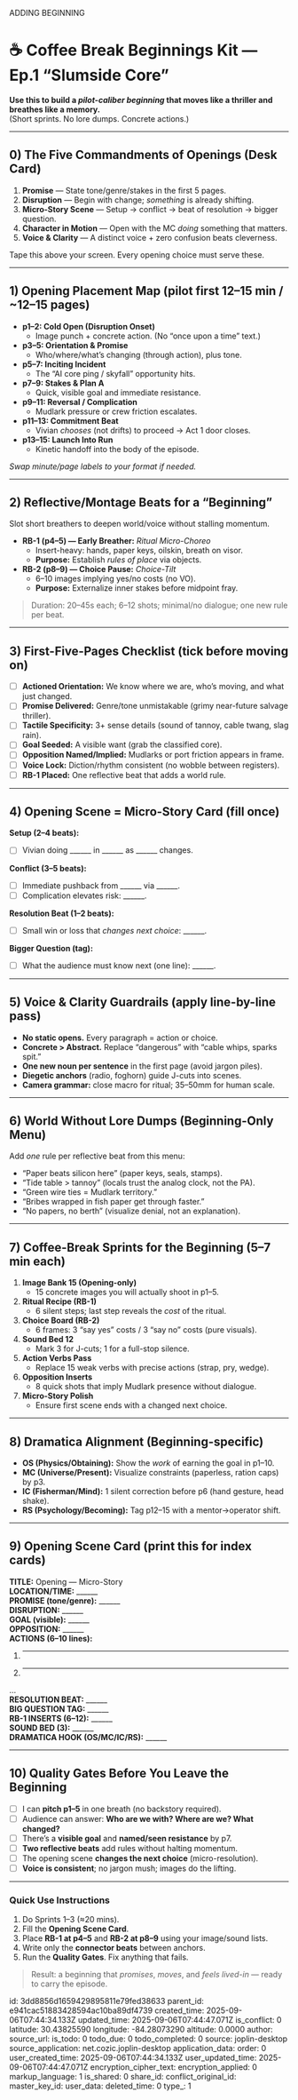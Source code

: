 ADDING BEGINNING

# ☕ Coffee Break Beginnings Kit — Ep.1 “Slumside Core”
**Use this to build a *pilot-caliber beginning* that moves like a thriller and breathes like a memory.**  
(Short sprints. No lore dumps. Concrete actions.)

---

## 0) The Five Commandments of Openings (Desk Card)
1. **Promise** — State tone/genre/stakes in the first 5 pages.  
2. **Disruption** — Begin with change; *something* is already shifting.  
3. **Micro-Story Scene** — Setup → conflict → beat of resolution → bigger question.  
4. **Character in Motion** — Open with the MC *doing* something that matters.  
5. **Voice & Clarity** — A distinct voice + zero confusion beats cleverness.

Tape this above your screen. Every opening choice must serve these.

---

## 1) Opening Placement Map (pilot first 12–15 min / ~12–15 pages)
- **p1–2: Cold Open (Disruption Onset)**  
  - Image punch + concrete action. (No “once upon a time” text.)
- **p3–5: Orientation & Promise**  
  - Who/where/what’s changing (through action), plus tone.  
- **p5–7: Inciting Incident**  
  - The “AI core ping / skyfall” opportunity hits.
- **p7–9: Stakes & Plan A**  
  - Quick, visible goal and immediate resistance.
- **p9–11: Reversal / Complication**  
  - Mudlark pressure or crew friction escalates.
- **p11–13: Commitment Beat**  
  - Vivian *chooses* (not drifts) to proceed → Act 1 door closes.
- **p13–15: Launch Into Run**  
  - Kinetic handoff into the body of the episode.

*Swap minute/page labels to your format if needed.*

---

## 2) Reflective/Montage Beats for a “Beginning”
Slot short breathers to deepen world/voice without stalling momentum.

- **RB-1 (p4–5) — Early Breather:** *Ritual Micro-Choreo*  
  - Insert-heavy: hands, paper keys, oilskin, breath on visor.  
  - **Purpose:** Establish *rules of place* via objects.
- **RB-2 (p8–9) — Choice Pause:** *Choice-Tilt*  
  - 6–10 images implying yes/no costs (no VO).  
  - **Purpose:** Externalize inner stakes before midpoint fray.

> Duration: 20–45s each; 6–12 shots; minimal/no dialogue; one new rule per beat.

---

## 3) First-Five-Pages Checklist (tick before moving on)
- [ ] **Actioned Orientation:** We know where we are, who’s moving, and what just changed.  
- [ ] **Promise Delivered:** Genre/tone unmistakable (grimy near-future salvage thriller).  
- [ ] **Tactile Specificity:** 3+ sense details (sound of tannoy, cable twang, slag rain).  
- [ ] **Goal Seeded:** A visible want (grab the classified core).  
- [ ] **Opposition Named/Implied:** Mudlarks or port friction appears in frame.  
- [ ] **Voice Lock:** Diction/rhythm consistent (no wobble between registers).  
- [ ] **RB-1 Placed:** One reflective beat that adds a world rule.

---

## 4) Opening Scene = Micro-Story Card (fill once)
**Setup (2–4 beats):**  
- [ ] Vivian doing ______ in ______ as ______ changes.

**Conflict (3–5 beats):**  
- [ ] Immediate pushback from ______ via ______.  
- [ ] Complication elevates risk: ______.

**Resolution Beat (1–2 beats):**  
- [ ] Small win or loss that *changes next choice*: ______.

**Bigger Question (tag):**  
- [ ] What the audience must know next (one line): ______.

---

## 5) Voice & Clarity Guardrails (apply line-by-line pass)
- **No static opens.** Every paragraph = action or choice.  
- **Concrete > Abstract.** Replace “dangerous” with “cable whips, sparks spit.”  
- **One new noun per sentence** in the first page (avoid jargon piles).  
- **Diegetic anchors** (radio, foghorn) guide J-cuts into scenes.  
- **Camera grammar:** close macro for ritual; 35–50mm for human scale.

---

## 6) World Without Lore Dumps (Beginning-Only Menu)
Add *one* rule per reflective beat from this menu:
- “Paper beats silicon here” (paper keys, seals, stamps).  
- “Tide table > tannoy” (locals trust the analog clock, not the PA).  
- “Green wire ties = Mudlark territory.”  
- “Bribes wrapped in fish paper get through faster.”  
- “No papers, no berth” (visualize denial, not an explanation).

---

## 7) Coffee-Break Sprints for the Beginning (5–7 min each)
1) **Image Bank 15 (Opening-only)**  
   - 15 concrete images you will actually shoot in p1–5.
2) **Ritual Recipe (RB-1)**  
   - 6 silent steps; last step reveals the *cost* of the ritual.
3) **Choice Board (RB-2)**  
   - 6 frames: 3 “say yes” costs / 3 “say no” costs (pure visuals).
4) **Sound Bed 12**  
   - Mark 3 for J-cuts; 1 for a full-stop silence.
5) **Action Verbs Pass**  
   - Replace 15 weak verbs with precise actions (strap, pry, wedge).
6) **Opposition Inserts**  
   - 8 quick shots that imply Mudlark presence without dialogue.
7) **Micro-Story Polish**  
   - Ensure first scene ends with a changed next choice.

---

## 8) Dramatica Alignment (Beginning-specific)
- **OS (Physics/Obtaining):** Show the *work* of earning the goal in p1–10.  
- **MC (Universe/Present):** Visualize constraints (paperless, ration caps) by p3.  
- **IC (Fisherman/Mind):** 1 silent correction before p6 (hand gesture, head shake).  
- **RS (Psychology/Becoming):** Tag p12–15 with a mentor→operator shift.

---

## 9) Opening Scene Card (print this for index cards)
**TITLE:** Opening — Micro-Story  
**LOCATION/TIME:** ______  
**PROMISE (tone/genre):** ______  
**DISRUPTION:** ______  
**GOAL (visible):** ______  
**OPPOSITION:** ______  
**ACTIONS (6–10 lines):**  
1) ______  
2) ______  
…  
**RESOLUTION BEAT:** ______  
**BIG QUESTION TAG:** ______  
**RB-1 INSERTS (6–12):** ______  
**SOUND BED (3):** ______  
**DRAMATICA HOOK (OS/MC/IC/RS):** ______

---

## 10) Quality Gates Before You Leave the Beginning
- [ ] I can **pitch p1–5** in one breath (no backstory required).  
- [ ] Audience can answer: **Who are we with? Where are we? What changed?**  
- [ ] There’s a **visible goal** and **named/seen resistance** by p7.  
- [ ] **Two reflective beats** add rules without halting momentum.  
- [ ] The opening scene **changes the next choice** (micro-resolution).  
- [ ] **Voice is consistent**; no jargon mush; images do the lifting.

---

### Quick Use Instructions
1) Do Sprints 1–3 (≈20 mins).  
2) Fill the **Opening Scene Card**.  
3) Place **RB-1 at p4–5** and **RB-2 at p8–9** using your image/sound lists.  
4) Write only the **connector beats** between anchors.  
5) Run the **Quality Gates**. Fix anything that fails.

> Result: a beginning that *promises*, *moves*, and *feels lived-in* — ready to carry the episode.


id: 3dd8856d1659429895811e79fed38633
parent_id: e941cac51883428594ac10ba89df4739
created_time: 2025-09-06T07:44:34.133Z
updated_time: 2025-09-06T07:44:47.071Z
is_conflict: 0
latitude: 30.43825590
longitude: -84.28073290
altitude: 0.0000
author: 
source_url: 
is_todo: 0
todo_due: 0
todo_completed: 0
source: joplin-desktop
source_application: net.cozic.joplin-desktop
application_data: 
order: 0
user_created_time: 2025-09-06T07:44:34.133Z
user_updated_time: 2025-09-06T07:44:47.071Z
encryption_cipher_text: 
encryption_applied: 0
markup_language: 1
is_shared: 0
share_id: 
conflict_original_id: 
master_key_id: 
user_data: 
deleted_time: 0
type_: 1